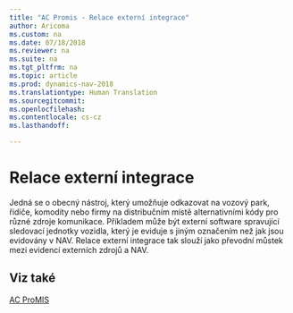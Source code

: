 ```yaml
---
title: "AC Promis - Relace externí integrace"
author: Aricoma
ms.custom: na
ms.date: 07/18/2018
ms.reviewer: na
ms.suite: na
ms.tgt_pltfrm: na
ms.topic: article
ms.prod: dynamics-nav-2018
ms.translationtype: Human Translation
ms.sourcegitcommit: 
ms.openlocfilehash: 
ms.contentlocale: cs-cz
ms.lasthandoff: 

---
```


# <a name="ac-pm-external-integration"></a>Relace externí integrace

Jedná se o obecný nástroj, který umožňuje odkazovat na vozový park, řidiče, komodity nebo firmy na distribučním místě alternativními kódy pro různé zdroje komunikace. Příkladem může být externí software spravující sledovací jednotky vozidla, který je eviduje s jiným označením než jak jsou evidovány v NAV. Relace externí integrace tak slouží jako převodní můstek mezi evidencí externích zdrojů a NAV.

## <a name="see-also"></a>Viz také  
[AC ProMIS](ac-pm-promis.md)